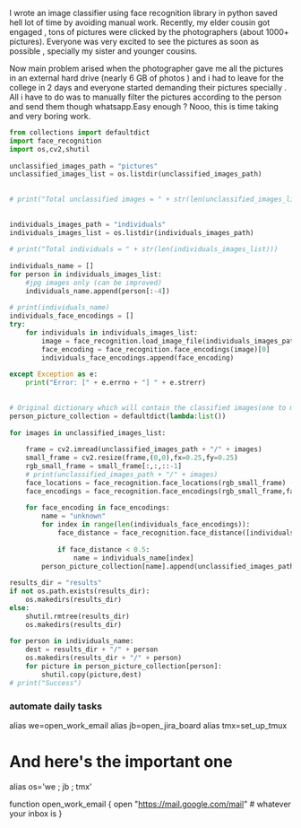 
I wrote an image classifier using face recognition library in python saved hell lot of time by avoiding manual work.
Recently, my elder cousin got engaged , tons of pictures were clicked by the photographers (about 1000+ pictures). Everyone was very excited to see the pictures as soon as possible , specially my sister and younger cousins.

Now main problem arised when the photographer gave me all the pictures in an external hard drive (nearly 6 GB of photos ) and i had to leave for the college in 2 days and everyone started demanding their pictures specially .
All i have to do was to manually filter the pictures according to the person and send them though whatsapp.Easy enough ? Nooo, this is time taking and very boring work.

```py
from collections import defaultdict 
import face_recognition 
import os,cv2,shutil  
 
unclassified_images_path = "pictures" 
unclassified_images_list = os.listdir(unclassified_images_path) 
 
 
# print("Total unclassified images = " + str(len(unclassified_images_list))) 
 
 
individuals_images_path = "individuals" 
individuals_images_list = os.listdir(individuals_images_path) 
 
# print("Total individuals = " + str(len(individuals_images_list))) 
 
individuals_name = [] 
for person in individuals_images_list: 
	#jpg images only (can be improved) 
	individuals_name.append(person[:-4]) 
 
# print(individuals_name) 
individuals_face_encodings = [] 
try: 
	for individuals in individuals_images_list: 
		image = face_recognition.load_image_file(individuals_images_path + "/" + individuals) 
		face_encoding = face_recognition.face_encodings(image)[0] 
		individuals_face_encodings.append(face_encoding) 
 
except Exception as e: 
	print("Error: [" + e.errno + "] " + e.strerr) 
 
 
# Original dictionary which will contain the classified images(one to many relation) for each individuals  
person_picture_collection = defaultdict(lambda:list()) 
 
for images in unclassified_images_list: 
	 
	frame = cv2.imread(unclassified_images_path + "/" + images) 
	small_frame = cv2.resize(frame,(0,0),fx=0.25,fy=0.25) 
	rgb_small_frame = small_frame[:,:,::-1] 
	# print(unclassified_images_path + "/" + images) 
	face_locations = face_recognition.face_locations(rgb_small_frame) 
	face_encodings = face_recognition.face_encodings(rgb_small_frame,face_locations) 
 
	for face_encoding in face_encodings: 
		name = "unknown" 
		for index in range(len(individuals_face_encodings)): 
			face_distance = face_recognition.face_distance([individuals_face_encodings[index]],face_encoding) 
 
			if face_distance < 0.5: 
				name = individuals_name[index] 
		person_picture_collection[name].append(unclassified_images_path + "/" + images) 
 
results_dir = "results" 
if not os.path.exists(results_dir): 
	os.makedirs(results_dir) 
else: 
	shutil.rmtree(results_dir) 
	os.makedirs(results_dir) 
 
for person in individuals_name: 
	dest = results_dir + "/" + person 
	os.makedirs(results_dir + "/" + person) 
	for picture in person_picture_collection[person]: 
		shutil.copy(picture,dest) 
# print("Success") 

```



### automate daily tasks 

alias we=open_work_email 
alias jb=open_jira_board 
alias tmx=set_up_tmux 
 
# And here's the important one 
alias os='we ; jb ; tmx' 

function open_work_email { 
  open "https://mail.google.com/mail" # whatever your inbox is 
} 
